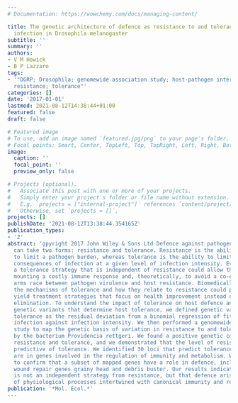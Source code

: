```yaml
---
# Documentation: https://wowchemy.com/docs/managing-content/

title: The genetic architecture of defence as resistance to and tolerance of bacterial
  infection in Drosophila melanogaster
subtitle: ''
summary: ''
authors:
- V M Howick
- B P Lazzaro
tags:
- '"DGRP; Drosophila; genomewide association study; host-pathogen interactions; immunity;
  resistance; tolerance"'
categories: []
date: '2017-01-01'
lastmod: 2021-08-12T14:38:44+01:00
featured: false
draft: false

# Featured image
# To use, add an image named `featured.jpg/png` to your page's folder.
# Focal points: Smart, Center, TopLeft, Top, TopRight, Left, Right, BottomLeft, Bottom, BottomRight.
image:
  caption: ''
  focal_point: ''
  preview_only: false

# Projects (optional).
#   Associate this post with one or more of your projects.
#   Simply enter your project's folder or file name without extension.
#   E.g. `projects = ["internal-project"]` references `content/project/deep-learning/index.md`.
#   Otherwise, set `projects = []`.
projects: []
publishDate: '2021-08-12T13:38:44.354165Z'
publication_types:
- '2'
abstract: 'o̧pyright 2017 John Wiley & Sons Ltd Defence against pathogenic infection
  can take two forms: resistance and tolerance. Resistance is the ability of the host
  to limit a pathogen burden, whereas tolerance is the ability to limit the negative
  consequences of infection at a given level of infection intensity. Evolutionarily,
  a tolerance strategy that is independent of resistance could allow the host to avoid
  mounting a costly immune response and, theoretically, to avoid a co-evolutionary
  arms race between pathogen virulence and host resistance. Biomedically, understanding
  the mechanisms of tolerance and how they relate to resistance could potentially
  yield treatment strategies that focus on health improvement instead of pathogen
  elimination. To understand the impact of tolerance on host defence and identify
  genetic variants that determine host tolerance, we defined genetic variation in
  tolerance as the residual deviation from a binomial regression of fitness under
  infection against infection intensity. We then performed a genomewide association
  study to map the genetic basis of variation in resistance to and tolerance of infection
  by the bacterium Providencia rettgeri. We found a positive genetic correlation between
  resistance and tolerance, and we demonstrated that the level of resistance is highly
  predictive of tolerance. We identified 30 loci that predict tolerance, many of which
  are in genes involved in the regulation of immunity and metabolism. We used RNAi
  to confirm that a subset of mapped genes have a role in defence, including putative
  wound repair genes grainy head and debris buster. Our results indicate that tolerance
  is not an independent strategy from resistance, but that defence arises from a collection
  of physiological processes intertwined with canonical immunity and resistance.'
publication: '*Mol. Ecol.*'
---
```


